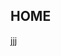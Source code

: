 ## HOME

<div class='ttt'> jjj </div>

                                                                                                        

